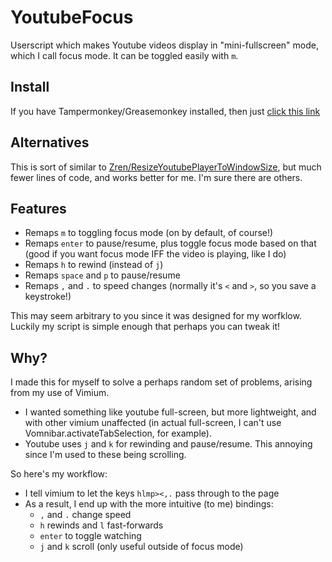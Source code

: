 # YoutubeFocus

Userscript which makes Youtube videos display in "mini-fullscreen" mode, which I call focus mode.
It can be toggled easily with `m`.

## Install

If you have Tampermonkey/Greasemonkey installed, then just [click this link](https://github.com/WuTheFWasThat/YoutubeFocus/raw/master/youtube-focus.user.js)

## Alternatives

This is sort of similar to [Zren/ResizeYoutubePlayerToWindowSize](https://github.com/Zren/ResizeYoutubePlayerToWindowSize), but much fewer lines of code, and works better for me.
I'm sure there are others.

## Features

- Remaps `m` to toggling focus mode (on by default, of course!)
- Remaps `enter` to pause/resume, plus toggle focus mode based on that (good if you want focus mode IFF the video is playing, like I do)
- Remaps `h` to rewind (instead of `j`)
- Remaps `space` and `p` to pause/resume
- Remaps `,` and `.` to speed changes (normally it's `<` and `>`, so you save a keystroke!)

This may seem arbitrary to you since it was designed for my worfklow.
Luckily my script is simple enough that perhaps you can tweak it!

## Why?

I made this for myself to solve a perhaps random set of problems, arising from my use of Vimium.

- I wanted something like youtube full-screen, but more lightweight, and with other vimium unaffected (in actual full-screen, I can't use Vomnibar.activateTabSelection, for example).
- Youtube uses `j` and `k` for rewinding and pause/resume.  This annoying since I'm used to these being scrolling.

So here's my workflow:

- I tell vimium to let the keys `hlmp><,.` pass through to the page
- As a result, I end up with the more intuitive (to me) bindings:
  - `,` and `.` change speed
  - `h` rewinds and `l` fast-forwards
  - `enter` to toggle watching
  - `j` and `k` scroll (only useful outside of focus mode)
